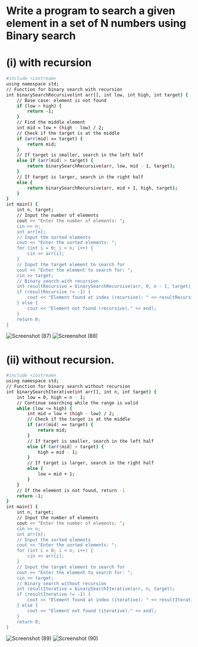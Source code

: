 # Write a program to search a given element in a set of N numbers using Binary search
# (i) with recursion 
```bash
#include <iostream>
using namespace std;
// Function for binary search with recursion
int binarySearchRecursive(int arr[], int low, int high, int target) {
    // Base case: element is not found
    if (low > high) {
        return -1;
    }
    // Find the middle element
    int mid = low + (high - low) / 2;
    // Check if the target is at the middle
    if (arr[mid] == target) {
        return mid;
    }
    // If target is smaller, search in the left half
    else if (arr[mid] > target) {
        return binarySearchRecursive(arr, low, mid - 1, target);
    }
    // If target is larger, search in the right half
    else {
        return binarySearchRecursive(arr, mid + 1, high, target);
    }
}
int main() {
    int n, target;
    // Input the number of elements
    cout << "Enter the number of elements: ";
    cin >> n;
    int arr[n];
    // Input the sorted elements
    cout << "Enter the sorted elements: ";
    for (int i = 0; i < n; i++) {
        cin >> arr[i];
    }
    // Input the target element to search for
    cout << "Enter the element to search for: ";
    cin >> target;
    // Binary search with recursion
    int resultRecursive = binarySearchRecursive(arr, 0, n - 1, target);
    if (resultRecursive != -1) {
        cout << "Element found at index (recursive): " << resultRecursive << endl;
    } else {
        cout << "Element not found (recursive)." << endl;
    }
    return 0;
}
```
![Screenshot (87)](https://github.com/user-attachments/assets/7bd7ebb6-df93-4932-8c99-c4c63426346a)
![Screenshot (88)](https://github.com/user-attachments/assets/09dd9676-f098-40d1-971e-b6abe62411e4)

# (ii) without recursion.
```bash
#include <iostream>
using namespace std;
// Function for binary search without recursion
int binarySearchIterative(int arr[], int n, int target) {
    int low = 0, high = n - 1;
    // Continue searching while the range is valid
    while (low <= high) {
        int mid = low + (high - low) / 2;
        // Check if the target is at the middle
        if (arr[mid] == target) {
            return mid;
        }
        // If target is smaller, search in the left half
        else if (arr[mid] > target) {
            high = mid - 1;
        }
        // If target is larger, search in the right half
        else {
            low = mid + 1;
        }
    }
    // If the element is not found, return -1
    return -1;
}
int main() {
    int n, target;
    // Input the number of elements
    cout << "Enter the number of elements: ";
    cin >> n;
    int arr[n];
    // Input the sorted elements
    cout << "Enter the sorted elements: ";
    for (int i = 0; i < n; i++) {
        cin >> arr[i];
    }
    // Input the target element to search for
    cout << "Enter the element to search for: ";
    cin >> target;
    // Binary search without recursion
    int resultIterative = binarySearchIterative(arr, n, target);
    if (resultIterative != -1) {
        cout << "Element found at index (iterative): " << resultIterative << endl;
    } else {
        cout << "Element not found (iterative)." << endl;
    }
    return 0;
}

```
![Screenshot (89)](https://github.com/user-attachments/assets/f82c44a4-cdbe-4c74-ae3a-2b1f6751a2b0)
![Screenshot (90)](https://github.com/user-attachments/assets/5245f330-4fb9-4435-a0ac-8bd2bd1d2303)
